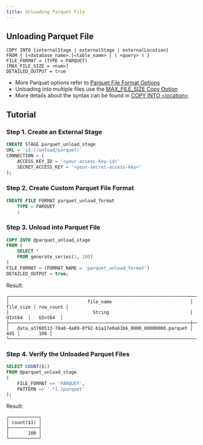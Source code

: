 ```yaml
---
title: Unloading Parquet File
---
```


## Unloading Parquet File

```
COPY INTO {internalStage | externalStage | externalLocation}
FROM { [<database_name>.]<table_name> | ( <query> ) }
FILE_FORMAT = (TYPE = PARQUET)
[MAX_FILE_SIZE = <num>]
DETAILED_OUTPUT = true
```

- More Parquet options refer to [Parquet File Format Options](/sql/sql-reference/file-format-options#parquet-options)
- Unloading into multiple files use the [MAX_FILE_SIZE Copy Option](/sql/sql-commands/dml/dml-copy-into-location#copyoptions)
- More details about the syntax can be found in [COPY INTO <location\>](/sql/sql-commands/dml/dml-copy-into-location)

## Tutorial

### Step 1. Create an External Stage

```sql
CREATE STAGE parquet_unload_stage 
URL = 's3://unload/parquet/' 
CONNECTION = (
    ACCESS_KEY_ID = '<your-access-key-id>' 
    SECRET_ACCESS_KEY = '<your-secret-access-key>'
);
```

### Step 2. Create Custom Parquet File Format

```sql
CREATE FILE FORMAT parquet_unload_format 
    TYPE = PARQUET
    ;
```

### Step 3. Unload into Parquet File

```sql
COPY INTO @parquet_unload_stage 
FROM (
    SELECT * 
    FROM generate_series(1, 100)
) 
FILE_FORMAT = (FORMAT_NAME = 'parquet_unload_format')
DETAILED_OUTPUT = true;
```

Result:
```text
┌───────────────────────────────────────────────────────────────────────────────────────────┐
│                             file_name                             │ file_size │ row_count │
│                               String                              │   UInt64  │   UInt64  │
├───────────────────────────────────────────────────────────────────┼───────────┼───────────┤
│   data_a3760513-78a8-4a89-8f92-b1a17e0a61b6_0000_00000000.parquet │       445 │       100 │
└───────────────────────────────────────────────────────────────────────────────────────────┘
```

### Step 4. Verify the Unloaded Parquet Files

```sql
SELECT COUNT($1)
FROM @parquet_unload_stage
(
    FILE_FORMAT => 'PARQUET', 
    PATTERN => '.*[.]parquet'
);
```

Result:
```text
┌───────────┐
│ count($1) │
├───────────┤
│       100 │
└───────────┘
```
